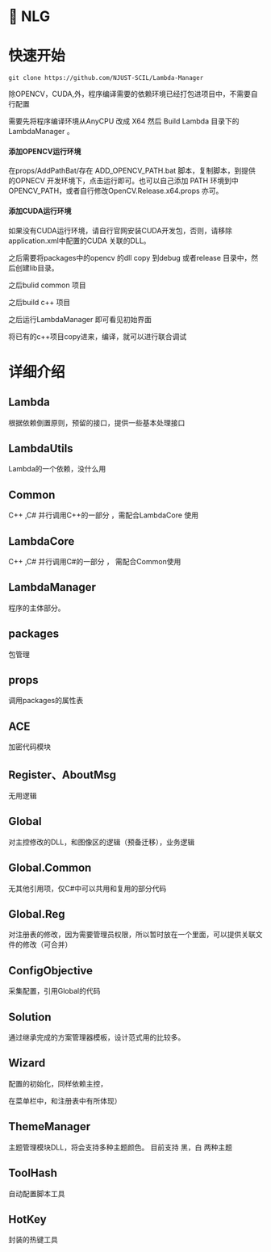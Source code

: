 # 🧰 NLG

# 快速开始

```
git clone https://github.com/NJUST-SCIL/Lambda-Manager
```

除OPENCV，CUDA,外，程序编译需要的依赖环境已经打包进项目中，不需要自行配置

需要先将程序编译环境从AnyCPU 改成 X64 然后 Build  Lambda 目录下的LambdaManager 。



#### 添加OPENCV运行环境

在props/AddPathBat/存在 ADD_OPENCV_PATH.bat 脚本，复制脚本，到提供的OPNECV 开发环境下，点击运行即可。也可以自己添加 PATH 环境到中 OPENCV_PATH，或者自行修改OpenCV.Release.x64.props 亦可。

#### 添加CUDA运行环境

如果没有CUDA运行环境，请自行官网安装CUDA开发包，否则，请移除  application.xml中配置的CUDA 关联的DLL。

之后需要将packages中的opencv 的dll copy 到debug 或者release 目录中，然后创建lib目录。

之后bulid common 项目

之后build c++ 项目

之后运行LambdaManager  即可看见初始界面

将已有的c++项目copy进来，编译，就可以进行联合调试

# 详细介绍

## Lambda

根据依赖倒置原则，预留的接口，提供一些基本处理接口

## LambdaUtils

Lambda的一个依赖，没什么用

## Common

C++ ,C# 并行调用C++的一部分 ，需配合LambdaCore 使用

## LambdaCore

C++ ,C# 并行调用C#的一部分 ， 需配合Common使用

## LambdaManager

程序的主体部分。

## packages

包管理

## props

调用packages的属性表

## ACE

加密代码模块

## Register、AboutMsg

无用逻辑

## Global

对主控修改的DLL，和图像区的逻辑（预备迁移），业务逻辑

## Global.Common

无其他引用项，仅C#中可以共用和复用的部分代码

## Global.Reg

对注册表的修改，因为需要管理员权限，所以暂时放在一个里面，可以提供关联文件的修改（可合并）

## ConfigObjective

采集配置，引用Global的代码

## Solution

通过继承完成的方案管理器模板，设计范式用的比较多。

## Wizard

配置的初始化，同样依赖主控，

在菜单栏中，和注册表中有所体现）

## ThemeManager

主题管理模块DLL，将会支持多种主题颜色。 目前支持 黑，白 两种主题

## ToolHash

自动配置脚本工具

## HotKey

封装的热键工具
